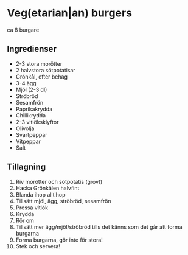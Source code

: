 # Veg(etarian|an) burgers

ca 8 burgare

## Ingredienser

* 2-3 stora morötter
* 2 halvstora sötpotatisar
* Grönkål, efter behag
* 3-4 ägg
* Mjöl (2-3 dl)
* Ströbröd
* Sesamfrön
* Paprikakrydda
* Chillikrydda
* 2-3 vitlöksklyftor
* Olivolja
* Svartpeppar
* Vitpeppar
* Salt

## Tillagning

1. Riv morötter och sötpotatis (grovt)
2. Hacka Grönkålen halvfint
3. Blanda ihop alltihop
4. Tillsätt mjöl, ägg, ströbröd, sesamfrön
5. Pressa vitlök
6. Krydda
7. Rör om
8. Tillsätt mer ägg/mjöl/ströbröd tills det känns som det går att forma burgarna
9. Forma burgarna, gör inte för stora!
10. Stek och servera!
